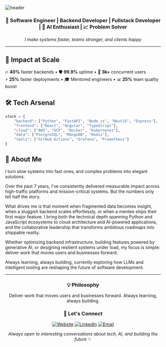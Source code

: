 ![header](https://capsule-render.vercel.app/api?type=waving&height=200&color=gradient&text=Joseph%20Attakorah&fontAlign=50&fontAlignY=40&desc=Software%20Engineer:%20Turning%20Complex%20Problems%20Into%20Elegant%20Solutions&descAlign=50&descAlignY=60&animation=twinkling)

<div align="center">

### 🚀 Software Engineer | Backend Developer | Fullstack Developer | 🤖 AI Enthusiast | 📈 Problem Solver

*I make systems faster, teams stronger, and clients happy*

</div>

---

## 🎯 **Impact at Scale**

🔥 **40%** faster backends • 🛡️ **99.9%** uptime • 👥 **3k+** concurrent users  
⚡ **25%** faster deployments • 🎓 Mentored engineers • 📊 **25%** team quality boost

## 🛠️ **Tech Arsenal**

```python
stack = {
    "backend": ["Python", "FastAPI", "Node.js", "NestJS", "Express"],
    "frontend": ["React", "Angular", "TypeScript"],
    "cloud": ["AWS", "GCP", "Docker", "Kubernetes"],
    "data": ["PostgreSQL", "MongoDB", "Redis"],
    "tools": ["GitHub Actions", "Grafana", "Prometheus"]
}
```

## 👋 About Me

I turn slow systems into fast ones, and complex problems into elegant solutions.

Over the past 7 years, I’ve consistently delivered measurable impact across high-traffic platforms and mission-critical systems. But the numbers only tell half the story.

What drives me is that moment when fragmented data becomes insight, when a sluggish backend scales effortlessly, or when a mentee ships their first major feature. I bring both the technical depth spanning Python and JavaScript ecosystems to cloud architecture and AI-powered applications, and the collaborative leadership that transforms ambitious roadmaps into shippable reality.

Whether optimizing backend infrastructure, building features powered by generative AI, or designing resilient systems under load, my focus is simple: deliver work that moves users and businesses forward.

Always learning, always building, currently exploring how LLMs and intelligent tooling are reshaping the future of software development.

[//]: # (## 🌟 Featured Projects)

[//]: # ()
[//]: # (- **[Project One]&#40;#&#41;**: High-performance backend for real-time analytics &#40;Python, FastAPI, AWS&#41;)

[//]: # (- **[Project Two]&#40;#&#41;**: Scalable AI-powered recommendation engine &#40;Node.js, Kubernetes, GCP&#41;)

[//]: # (- **[Project Three]&#40;#&#41;**: Mentorship platform for engineers &#40;React, NestJS, PostgreSQL&#41;)

---

<div align="center">

### 💡 **Philosophy**

Deliver work that moves users and businesses forward. Always learning, always building.

### 🤝 **Let's Connect**

[![Website](https://img.shields.io/badge/🌐_Website-attakorah.com-blue?style=for-the-badge)](https://attakorah.com)
[![LinkedIn](https://img.shields.io/badge/💼_LinkedIn-Connect-0077B5?style=for-the-badge&logo=linkedin)](https://bit.ly/3U2s1c1)
[![Email](https://img.shields.io/badge/📧_Email-jaattakorah@gmail.com-D14836?style=for-the-badge&logo=gmail&logoColor=white)](mailto:jaattakorah@gmail.com)

*Always open to interesting conversations about tech, AI, and building the future* ✨

</div>
